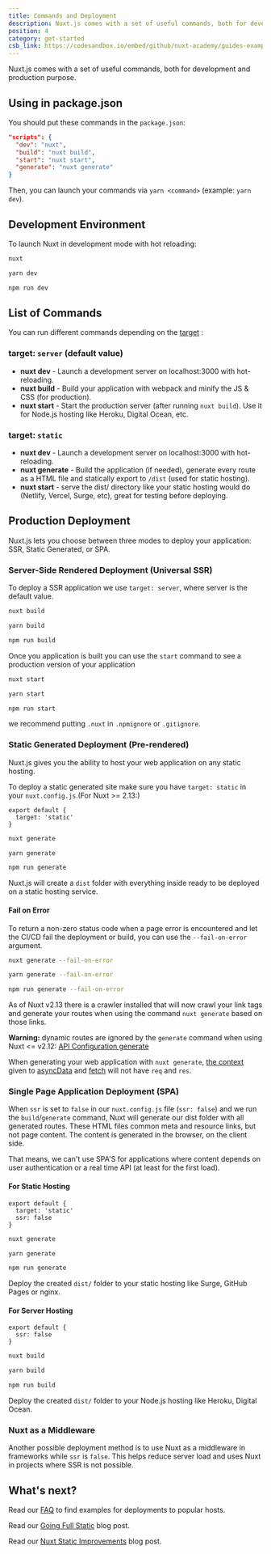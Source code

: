 ```yaml
---
title: Commands and Deployment
description: Nuxt.js comes with a set of useful commands, both for development and production purpose.
position: 4
category: get-started
csb_link: https://codesandbox.io/embed/github/nuxt-academy/guides-examples/tree/master/01_get_started/02_routing?fontsize=14&hidenavigation=1&theme=dark
---
```


Nuxt.js comes with a set of useful commands, both for development and production purpose.

## Using in package.json

You should put these commands in the `package.json`:

```json
"scripts": {
  "dev": "nuxt",
  "build": "nuxt build",
  "start": "nuxt start",
  "generate": "nuxt generate"
}
```

Then, you can launch your commands via `yarn <command>` (example: `yarn dev`).

## Development Environment

To launch Nuxt in development mode with hot reloading:

<code-group>
  <code-block label="npx" active>

```bash
nuxt
```

  </code-block>

  <code-block label="Yarn">

```bash
yarn dev
```

  </code-block>

  <code-block label="NPM">

```bash
npm run dev
```

  </code-block>
</code-group>

## List of Commands

You can run different commands depending on the [target](/guides/features/deployment-targets) :

### target: `server` (default value)

- **nuxt dev** - Launch a development server on localhost:3000 with hot-reloading.
- **nuxt build** - Build your application with webpack and minify the JS & CSS (for production).
- **nuxt start** - Start the production server (after running `nuxt build`). Use it for Node.js hosting like Heroku, Digital Ocean, etc.

### target: `static`

- **nuxt dev** - Launch a development server on localhost:3000 with hot-reloading.
- **nuxt generate** - Build the application (if needed), generate every route as a HTML file and statically export to `/dist` (used for static hosting).
- **nuxt start** - serve the dist/ directory like your static hosting would do (Netlify, Vercel, Surge, etc), great for testing before deploying.

## Production Deployment

Nuxt.js lets you choose between three modes to deploy your application: SSR, Static Generated, or SPA.

### Server-Side Rendered Deployment (Universal SSR)

To deploy a SSR application we use `target: server`, where server is the default value.

<code-group>
  <code-block label="npx" active>

```bash
nuxt build
```

  </code-block>
  <code-block label="Yarn">

```bash
yarn build
```

  </code-block>
  <code-block label="NPM">

```bash
npm run build
```

  </code-block>
</code-group>

Once you application is built you can use the `start` command to see a production version of your application

<code-group>
  <code-block label="npx" active>

```bash
nuxt start
```

  </code-block>
  <code-block label="Yarn">

```bash
yarn start
```

  </code-block>
  <code-block label="NPM">

```bash
npm run start
```

  </code-block>
</code-group>

<base-alert type="info">

we recommend putting `.nuxt` in `.npmignore` or `.gitignore`.

</base-alert>

### Static Generated Deployment (Pre-rendered)

Nuxt.js gives you the ability to host your web application on any static hosting.

To deploy a static generated site make sure you have `target: static` in your `nuxt.config.js`.(For Nuxt >= 2.13:)

```js{}[nuxt.config.js]
export default {
  target: 'static'
}
```

<code-group>
  <code-block label="npx" active>

```bash
nuxt generate
```

  </code-block>
  <code-block label="Yarn">

```bash
yarn generate
```

  </code-block>
  <code-block label="NPM">

```bash
npm run generate
```

  </code-block>
</code-group>

Nuxt.js will create a `dist` folder with everything inside ready to be deployed on a static hosting service.

#### **Fail on Error**

To return a non-zero status code when a page error is encountered and let the CI/CD fail the deployment or build, you can use the `--fail-on-error` argument.

<code-group>
<code-block label="npx" active>

```bash
nuxt generate --fail-on-error
```

  </code-block>
  <code-block label="Yarn">

```bash
yarn generate --fail-on-error
```

  </code-block>
  <code-block label="NPM">

```bash
npm run generate --fail-on-error
```

  </code-block>

</code-group>

As of Nuxt v2.13 there is a crawler installed that will now crawl your link tags and generate your routes when using the command `nuxt generate` based on those links.

<base-alert>

**Warning:** dynamic routes are ignored by the `generate` command when using Nuxt <= v2.12: [API Configuration generate](/api/configuration-generate#routes)

</base-alert>

<base-alert type="info">

When generating your web application with `nuxt generate`, [the context](/guides/internals-glossary/context) given to [asyncData](/guide/async-data) and [fetch](/guide/vuex-store#the-fetch-method) will not have `req` and `res`.

</base-alert>

### Single Page Application Deployment (SPA)

When `ssr` is set to `false` in our `nuxt.config.js` file (`ssr: false`) and we run the `build`/`generate` command, Nuxt will generate our dist folder with all generated routes. These HTML files common meta and resource links, but not page content. The content is generated in the browser, on the client side.

That means, we can't use SPA'S for applications where content depends on user authentication or a real time API (at least for the first load).

#### **For Static Hosting**

```js{}[nuxt.config.js]
export default {
  target: 'static'
  ssr: false
}
```

<code-group>
  <code-block label="npx" active>

```bash
nuxt generate
```

  </code-block>
  <code-block label="Yarn">

```bash
yarn generate
```

  </code-block>
  <code-block label="NPM">

```bash
npm run generate
```

  </code-block>
</code-group>

Deploy the created `dist/` folder to your static hosting like Surge, GitHub Pages or nginx.

#### **For Server Hosting**

```js{}[nuxt.config.js]
export default {
  ssr: false
}
```

<code-group>
  <code-block label="npx" active>

```bash
nuxt build
```

  </code-block>
  <code-block label="Yarn">

```bash
yarn build
```

  </code-block>
  <code-block label="NPM">

```bash
npm run build
```

  </code-block>
</code-group>

Deploy the created `dist/` folder to your Node.js hosting like Heroku, Digital Ocean.

### Nuxt as a Middleware

Another possible deployment method is to use Nuxt as a middleware in frameworks while `ssr` is `false`. This helps reduce server load and uses Nuxt in projects where SSR is not possible.

## What's next?

<base-alert type="next">

Read our [FAQ](/faq) to find examples for deployments to popular hosts.

</base-alert>

<base-alert type="next">

Read our [Going Full Static](/blog/going-full-static) blog post.

</base-alert>

<base-alert type="next">

Read our [Nuxt Static Improvements](/blog/nuxt-static-improvements) blog post.

</base-alert>

</div>
